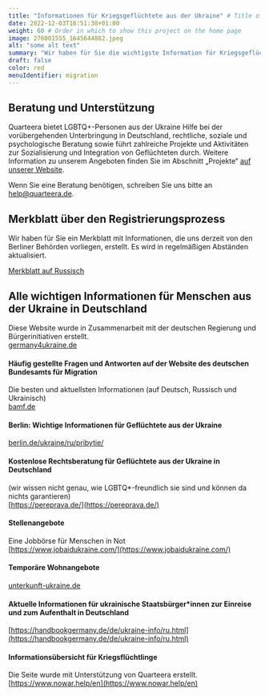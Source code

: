 ```yaml
---
title: "Informationen für Kriegsgeflüchtete aus der Ukraine" # Title of your project
date: 2022-12-03T16:51:38+01:00
weight: 60 # Order in which to show this project on the home page
image: 276001555_1645644882.jpeg
alt: "some alt text"
summary: "Wir haben für Sie die wichtigste Information für Kriegsgeflüchtete aus der Ukraine"
draft: false
color: red
menuIdentifier: migration
---
```

## Beratung und Unterstützung 

Quarteera bietet LGBTQ+-Personen aus der Ukraine Hilfe bei der vorübergehenden Unterbringung in Deutschland, rechtliche, soziale und psychologische Beratung sowie führt zahlreiche Projekte und Aktivitäten zur Sozialisierung und Integration von Geflüchteten durch. Weitere Information zu unserem Angeboten finden Sie im Abschnitt „Projekte“ [auf unserer Website](/de/projects/help_ukraine/).

Wenn Sie eine Beratung benötigen, schreiben Sie uns bitte an [help@quarteera.de](mailto:help@quarteera.de).


## Merkblatt über den Registrierungsprozess
Wir haben für Sie ein Merkblatt mit Informationen, die uns derzeit von den Berliner Behörden vorliegen, erstellt. Es wird in regelmäßigen Abständen aktualisiert.

[Merkblatt auf Russisch](https://quarteera.de/files/registration_info_ukraine.pdf)

## Alle wichtigen Informationen für Menschen aus der Ukraine in Deutschland
Diese Website wurde in Zusammenarbeit mit der deutschen Regierung und Bürgerinitiativen erstellt. \
[germany4ukraine.de](https://www.germany4ukraine.de/)

#### Häufig gestellte Fragen und Antworten auf der Website des deutschen Bundesamts für Migration
Die besten und aktuellsten Informationen (auf Deutsch, Russisch und Ukrainisch) \
[bamf.de](https://www.bamf.de/DE/Themen/AsylFluechtlingsschutz/ResettlementRelocation/InformationenEinreiseUkraine/informationen-einreise-ukraine-node.html)

#### Berlin: Wichtige Informationen für Geflüchtete aus der Ukraine
[berlin.de/ukraine/ru/pribytie/](https://www.berlin.de/ukraine/ru/pribytie/)

#### Kostenlose Rechtsberatung für Geflüchtete aus der Ukraine in Deutschland
(wir wissen nicht genau, wie LGBTQ*-freundlich sie sind und können da nichts garantieren) \
[https://pereprava.de/](https://pereprava.de/)

#### Stellenangebote
Eine Jobbörse für Menschen in Not \
[https://www.jobaidukraine.com/](https://www.jobaidukraine.com/)

#### Temporäre Wohnangebote
[unterkunft-ukraine.de](https://unterkunft-ukraine.de/)

#### Aktuelle Informationen für ukrainische Staatsbürger*innen zur Einreise und zum Aufenthalt in Deutschland
[https://handbookgermany.de/de/ukraine-info/ru.html](https://handbookgermany.de/de/ukraine-info/ru.html)

#### Informationsübersicht für Kriegsflüchtlinge
Die Seite wurde mit Unterstützung von Quarteera erstellt. \
[https://www.nowar.help/en](https://www.nowar.help/en)
